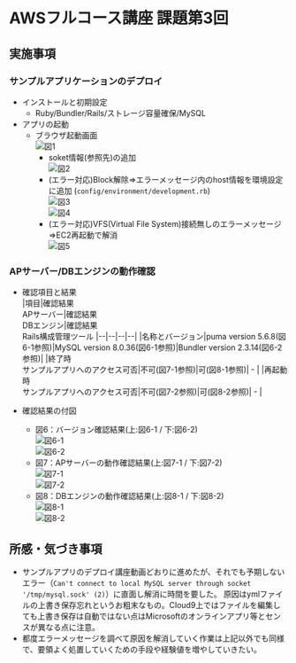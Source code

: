 # AWSフルコース講座 課題第3回

## 実施事項

### サンプルアプリケーションのデプロイ

 - インストールと初期設定  
   - Ruby/Bundler/Rails/ストレージ容量確保/MySQL
 - アプリの起動  
   - ブラウザ起動画面  
     ![図1](images_lec3/AppStart.PNG)  
     - soket情報(参照先)の追加  
       ![図2](images_lec3/socket.PNG)  
     - (エラー対応)Block解除⇒エラーメッセージ内のhost情報を環境設定に追加 (`config/environment/development.rb`)  
       ![図3](images_lec3/RunPreview2.PNG)  
       ![図4](images_lec3/Environment.PNG)  
     - (エラー対応)VFS(Virtual File System)接続無しのエラーメッセージ⇒EC2再起動で解消  
       ![図5](images_lec3/RunPreview.PNG)  


### APサーバー/DBエンジンの動作確認

 - 確認項目と結果  
   |項目|確認結果<br>APサーバー|確認結果<br>DBエンジン|確認結果<br>Rails構成管理ツール
   |--|--|--|--|
   |名称とバージョン|puma version 5.6.8(図6-1参照)|MySQL version 8.0.36(図6-1参照)|Bundler version 2.3.14(図6-2参照)|
   |終了時<br>サンプルアプリへのアクセス可否|不可(図7-1参照)|可(図8-1参照)| \- |
   |再起動時<br>サンプルアプリへのアクセス可否|不可(図7-2参照)|可(図8-2参照)| \- |


 - 確認結果の付図  
   - 図6：バージョン確認結果(上:図6-1 / 下:図6-2)  
     ![図6-1](images_lec3/version.PNG)  
     ![図6-2](images_lec3/version.PNG)  
   - 図7：APサーバーの動作確認結果(上:図7-1 / 下:図7-2)  
     ![図7-1](images_lec3/APserverShutDown.PNG)  
     ![図7-2](images_lec3/APserverRestart.PNG)  
   - 図8：DBエンジンの動作確認結果(上:図8-1 / 下:図8-2)  
     ![図8-1](images_lec3/DBEngRestart.PNG)  
     ![図8-2](images_lec3/DBEngStop.PNG)  


## 所感・気づき事項
- サンプルアプリのデプロイ講座動画どおりに進めたが、それでも予期しないエラー（`Can't connect to local MySQL server through socket '/tmp/mysql.sock' (2)`）に直面し解消に時間を要した。
原因はymlファイルの上書き保存忘れというお粗末なもの。Cloud9上ではファイルを編集しても上書き保存は自動ではない点はMicrosoftのオンラインアプリ等とセンスが異なる点に注意。
- 都度エラーメッセージを調べて原因を解消していく作業は上記以外でも同様で、要領よく処置していくための手段や経験値を増やしていきたい。

